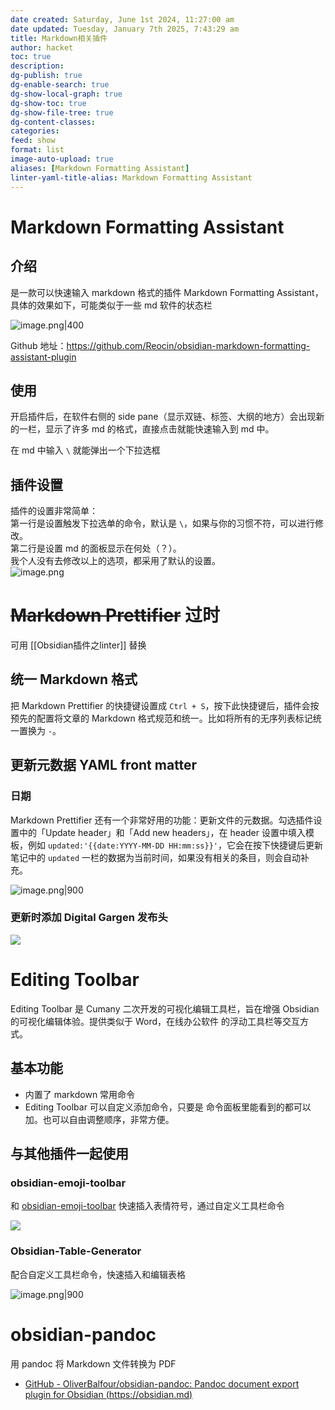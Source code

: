 ```yaml
---
date created: Saturday, June 1st 2024, 11:27:00 am
date updated: Tuesday, January 7th 2025, 7:43:29 am
title: Markdown相关插件
author: hacket
toc: true
description: 
dg-publish: true
dg-enable-search: true
dg-show-local-graph: true
dg-show-toc: true
dg-show-file-tree: true
dg-content-classes: 
categories: 
feed: show
format: list
image-auto-upload: true
aliases: [Markdown Formatting Assistant]
linter-yaml-title-alias: Markdown Formatting Assistant
---
```


# Markdown Formatting Assistant

## 介绍

是一款可以快速输入 markdown 格式的插件 Markdown Formatting Assistant，具体的效果如下，可能类似于一些 md 软件的状态栏

![image.png|400](https://raw.githubusercontent.com/hacket/ObsidianOSS/master/obsidian/20240222205323.png)

Github 地址：<https://github.com/Reocin/obsidian-markdown-formatting-assistant-plugin>

## 使用

开启插件后，在软件右侧的 side pane（显示双链、标签、大纲的地方）会出现新的一栏，显示了许多 md 的格式，直接点击就能快速输入到 md 中。

在 md 中输入 `\` 就能弹出一个下拉选框

## 插件设置

插件的设置非常简单：\
第一行是设置触发下拉选单的命令，默认是 `\`，如果与你的习惯不符，可以进行修改。\
第二行是设置 md 的面板显示在何处（？）。\
我个人没有去修改以上的选项，都采用了默认的设置。\
![image.png](https://raw.githubusercontent.com/hacket/ObsidianOSS/master/obsidian/20250102205902.png)

# ~~Markdown Prettifier~~ 过时

可用 [[Obsidian插件之linter]] 替换

## 统一 Markdown 格式

把 Markdown Prettifier 的快捷键设置成 `Ctrl + S`，按下此快捷键后，插件会按预先的配置将文章的 Markdown 格式规范和统一。比如将所有的无序列表标记统一置换为 `-`。

## 更新元数据 YAML front matter

### 日期

Markdown Prettifier 还有一个非常好用的功能：更新文件的元数据。勾选插件设置中的「Update header」和「Add new headers」，在 header 设置中填入模板，例如 `updated:'{{date:YYYY-MM-DD HH:mm:ss}}'`，它会在按下快捷键后更新笔记中的 `updated` 一栏的数据为当前时间，如果没有相关的条目，则会自动补充。

![image.png|900 ](https://raw.githubusercontent.com/hacket/ObsidianOSS/master/obsidian202403120850580.png)

### 更新时添加 Digital Gargen 发布头

![](https://raw.githubusercontent.com/hacket/ObsidianOSS/master/obsidian/202412232337767.png)

# Editing Toolbar

Editing Toolbar 是 Cumany 二次开发的可视化编辑工具栏，旨在增强 Obsidian 的可视化编辑体验。提供类似于 Word，在线办公软件 的浮动工具栏等交互方式。

## 基本功能

- 内置了 markdown 常用命令
- Editing Toolbar 可以自定义添加命令，只要是 命令面板里能看到的都可以加。也可以自由调整顺序，非常方便。

## 与其他插件一起使用

### obsidian-emoji-toolbar

和 [obsidian-emoji-toolbar](https://pkmer.cn/Pkmer-Docs/10-obsidian/obsidian%E7%A4%BE%E5%8C%BA%E6%8F%92%E4%BB%B6/obsidian-emoji-toolbar) 快速插入表情符号，通过自定义工具栏命令

![](https://ghproxy.com/https://raw.githubusercontent.com/cumany/cumany/main/pic/202209092001600.gif)

### Obsidian-Table-Generator

配合自定义工具栏命令，快速插入和编辑表格

![image.png|900](https://raw.githubusercontent.com/hacket/ObsidianOSS/master/obsidian202403070036245.png)

# obsidian-pandoc

用 pandoc 将 Markdown 文件转换为 PDF

- [GitHub - OliverBalfour/obsidian-pandoc: Pandoc document export plugin for Obsidian (https://obsidian.md)](https://github.com/OliverBalfour/obsidian-pandoc)
